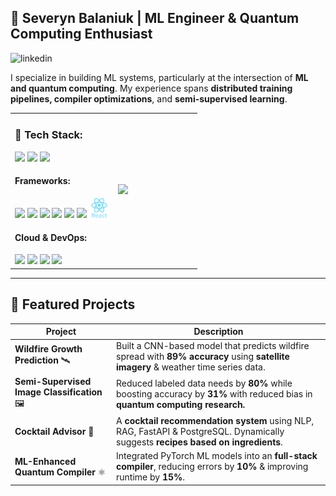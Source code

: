 ## 🚀 Severyn Balaniuk | ML Engineer & Quantum Computing Enthusiast
<a href='https://www.linkedin.com/in/SBalaniuk/'><img align='left' alt="linkedin" src="https://raw.githubusercontent.com/rahul-jha98/rahul-jha98/561d474902b59c7429ec22bb73e225696c27b202/assets/linkedin.svg" height='18px'/></a>
<br>

I specialize in building ML systems, particularly at the intersection of **ML and quantum computing**. My experience spans **distributed training pipelines, compiler optimizations**, and **semi-supervised learning**.

<table>
<tr>
<td width="55%">
  
### 🔨 Tech Stack: 
<p align="left">
<img src="https://raw.githubusercontent.com/rahul-jha98/github_readme_icons/main/language_and_tools/square/python/python.svg" height="32px">
<img src="https://upload.wikimedia.org/wikipedia/commons/3/35/Tux.svg" height="32px">
<img src="https://upload.wikimedia.org/wikipedia/commons/2/29/Postgresql_elephant.svg" height="32px">


#### Frameworks:
<img src="https://raw.githubusercontent.com/rahul-jha98/github_readme_icons/main/language_and_tools/square/pytorch/pytorch.svg" height="32px">
<img src="https://raw.githubusercontent.com/rahul-jha98/github_readme_icons/main/language_and_tools/square/tensorflow/tensorflow.svg" height="32px">
<img src="https://upload.wikimedia.org/wikipedia/commons/a/ae/Keras_logo.svg" height="32px">
<img src="https://upload.wikimedia.org/wikipedia/commons/0/05/Scikit_learn_logo_small.svg" height="32px">
<img src="https://upload.wikimedia.org/wikipedia/commons/e/ed/Pandas_logo.svg" height="32px">
<img src="https://upload.wikimedia.org/wikipedia/commons/3/31/NumPy_logo_2020.svg" height="32px">
<img src="https://raw.githubusercontent.com/devicons/devicon/master/icons/react/react-original-wordmark.svg" height="32px">



#### Cloud & DevOps:
<img src="https://raw.githubusercontent.com/rahul-jha98/github_readme_icons/main/language_and_tools/square/git-scm/git-scm.svg" height="32px">
<img src="https://raw.githubusercontent.com/rahul-jha98/github_readme_icons/main/language_and_tools/square/docker/docker.svg" height="32px">
<img src="https://upload.wikimedia.org/wikipedia/commons/9/93/Amazon_Web_Services_Logo.svg" height="32px">
<img src="https://upload.wikimedia.org/wikipedia/commons/a/a8/Microsoft_Azure_Logo.svg" height="32px">


  
</td>
<td width="45%">
<img src="https://raw.githubusercontent.com/rahul-jha98/rahul-jha98/main/techstack.gif" width="90%">
</td>
</tr>
</table>

---

## 📌 Featured Projects

| Project | Description |
|---------|------------|
| **Wildfire Growth Prediction** 🛰️ | Built a CNN-based model that predicts wildfire spread with **89% accuracy** using **satellite imagery** & weather time series data. |
| **Semi-Supervised Image Classification** 🖼️ | Reduced labeled data needs by **80%** while boosting accuracy by **31%** with reduced bias in **quantum computing research.** |
| **Cocktail Advisor 🍹** | A **cocktail recommendation system** using NLP, RAG, FastAPI & PostgreSQL. Dynamically suggests **recipes based on ingredients**. |
| **ML-Enhanced Quantum Compiler** ⚛️ | Integrated PyTorch ML models into an **full-stack compiler**, reducing errors by **10%** & improving runtime by **15%**. |


